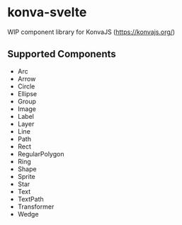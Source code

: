 # konva-svelte

WIP component library for KonvaJS (https://konvajs.org/)

## Supported Components

- Arc
- Arrow
- Circle
- Ellipse
- Group
- Image
- Label
- Layer
- Line
- Path
- Rect
- RegularPolygon
- Ring
- Shape
- Sprite
- Star
- Text
- TextPath
- Transformer
- Wedge

